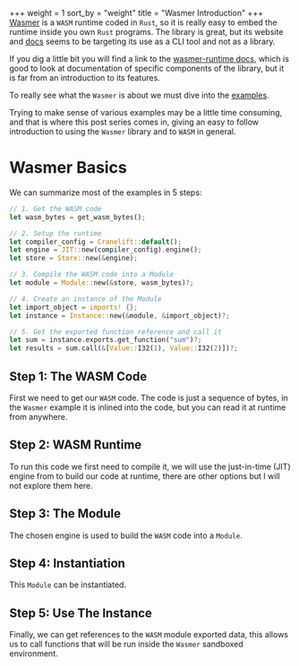 +++
weight = 1
sort_by = "weight"
title = "Wasmer Introduction"
+++
[Wasmer](https://wasmer.io/) is a `WASM` runtime coded in `Rust`, so it is
really easy to embed the runtime inside you own `Rust` programs.
The library is great, but its website and [docs](https://docs.wasmer.io/) seems
to be targeting its use as a CLI tool and not as a library.

If you dig a little bit you will find a link to the [wasmer-runtime
docs](https://docs.rs/wasmer-runtime/0.17.1/wasmer_runtime/), which is good to
look at documentation of specific components of the library, but it is far from
an introduction to its features.

To really see what the `Wasmer` is about we must dive into the
[examples](https://github.com/wasmerio/wasmer/tree/master/examples).

Trying to make sense of various examples may be a little time consuming, and
that is where this post series comes in, giving an easy to follow introduction
to using the `Wasmer` library and to `WASM` in general.

# Wasmer Basics
We can summarize most of the examples in 5 steps:
```rust
// 1. Get the WASM code
let wasm_bytes = get_wasm_bytes();

// 2. Setup the runtime
let compiler_config = Cranelift::default();
let engine = JIT::new(compiler_config).engine();
let store = Store::new(&engine);

// 3. Compile the WASM code into a Module
let module = Module::new(&store, wasm_bytes)?;

// 4. Create an instance of the Module
let import_object = imports! {};
let instance = Instance::new(&module, &import_object)?;

// 5. Get the exported function reference and call it
let sum = instance.exports.get_function("sum")?;
let results = sum.call(&[Value::I32(1), Value::I32(2)])?;
```

## Step 1: The WASM Code
First we need to get our `WASM` code. The code is just a sequence of bytes, in
the `Wasmer` example it is inlined into the code, but you can read it at
runtime from anywhere.

## Step 2: WASM Runtime
To run this code we first need to compile it, we will use the just-in-time
(JIT) engine from to build our code at runtime, there are other options but I
will not explore them here.

## Step 3: The Module
The chosen engine is used to build the `WASM` code into a `Module`.

## Step 4: Instantiation
This `Module` can be instantiated.

## Step 5: Use The Instance
Finally, we can get references to the `WASM` module exported data, this allows
us to call functions that will be run inside the `Wasmer` sandboxed
environment.
